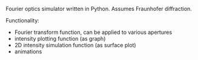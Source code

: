 Fourier optics simulator written in Python. Assumes Fraunhofer diffraction.

Functionality:
- Fourier transform function, can be applied to various apertures
- intensity plotting function (as graph)
- 2D intensity simulation function (as surface plot)
- animations
